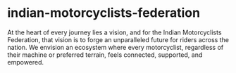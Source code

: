 # indian-motorcyclists-federation
At the heart of every journey lies a vision, and for the Indian Motorcyclists Federation, that vision is to forge an unparalleled future for riders across the nation. We envision an ecosystem where every motorcyclist, regardless of their machine or preferred terrain, feels connected, supported, and empowered. 
